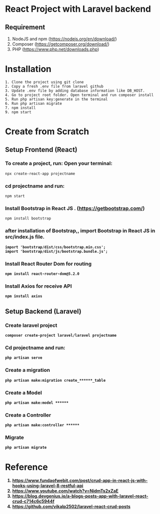 # React Project with Laravel backend
## Requirement
1. NodeJS and npm (https://nodejs.org/en/download/)
2. Composer (https://getcomposer.org/download/)
3. PHP (https://www.php.net/downloads.php)

# Installation
```
1. Clone the project using git clone   
2. Copy a fresh .env file from laravel github    
3. Update .env file by adding database information like DB_HOST.  
4. Go to project root folder. Open terminal and run composer install       
5. Run php artisan key:generate in the terminal    
6. Run php artisan migrate  
7. npm install
9. npm start
```

# Create from Scratch
## Setup Frontend (React)
### To create a project, run: Open your terminal:
```
npx create-react-app projectname
```
### cd projectname and run:
```
npm start
```
### Install Bootstrap in React JS . (https://getbootstrap.com/)
```
npm install bootstrap
```
### after installation of Bootstrap,, import Bootstrap in React JS in <b>src/index.js<b> file.
```
import 'bootstrap/dist/css/bootstrap.min.css'; 
import 'bootstrap/dist/js/bootstrap.bundle.js';
```
### Install React Router Dom for routing
```
npm install react-router-dom@5.2.0
```
### Install Axios for receive API
```
npm install axios
```
## Setup Backend (Laravel)
### Create laravel project
```
composer create-project laravel/laravel projectname
```
### Cd projectname and run:
```
php artisan serve
```
### Create a migration
```
php artisan make:migration create_******_table
```
### Create a Model
```
php artisan make:model ******
```
### Create a Controller
```
php artisan make:controller ******
```
### Migrate
```
php artisan migrate
```

# Reference
1. https://www.fundaofwebit.com/post/crud-app-in-react-js-with-hooks-using-laravel-8-restful-api
2. https://www.youtube.com/watch?v=NidmTs2xZaE
3. https://blog.devgenius.io/a-blogs-posts-app-with-laravel-react-crud-c714c6c5944f
4. https://github.com/vikalp2502/laravel-react-crud-posts
